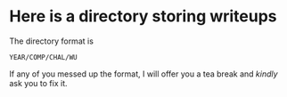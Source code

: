 # Here is a directory storing writeups

The directory format is

`YEAR/COMP/CHAL/WU`

If any of you messed up the format, I will offer you a tea break and *kindly* ask you to fix it.
